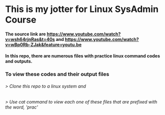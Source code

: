 # This is my jotter for Linux SysAdmin Course
#### The source link are https://www.youtube.com/watch?v=wsh64rjnRas&t=40s and https://www.youtube.com/watch?v=wBp0Rb-ZJak&feature=youtu.be 
#### In this repo, there are numerous files with practice linux command codes and outputs.


### To view these codes and their output files
###### > Clone this repo to a linux system and
###### > Use cat command to view each one of these files that are prefixed with the word,  'prac'
